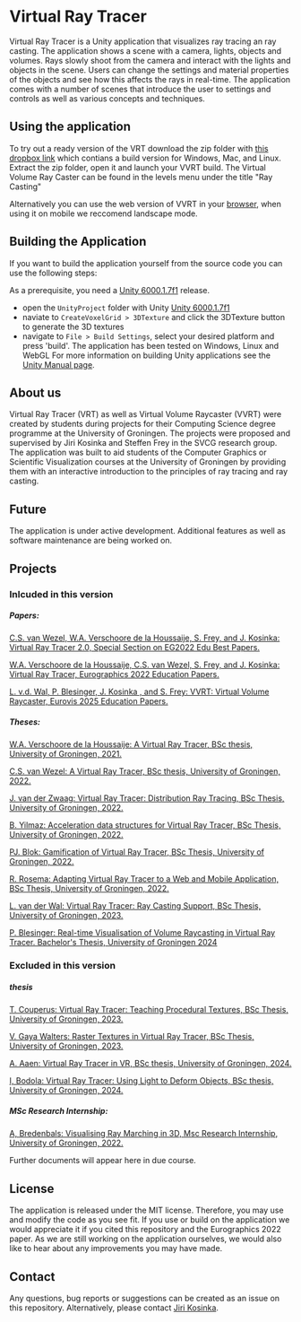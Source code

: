 # Virtual Ray Tracer
Virtual Ray Tracer is a Unity application that visualizes ray tracing an ray casting. The application shows a scene with a camera, lights, objects and volumes. Rays slowly shoot from the camera and interact with the lights and objects in the scene. Users can change the settings and material properties of the objects and see how this affects the rays in real-time. The application comes with a number of scenes that introduce the user to settings and controls as well as various concepts and techniques.

## Using the application
To try out a ready version of the VRT download the zip folder with [this dropbox link](https://www.dropbox.com/scl/fo/1manjxd07j5n2zjqg18ld/AMEdYlu-3ltPDNdRuyGZD6c?rlkey=a19gma37iuq2a3o3jhl0akpyo&st=vnu13trr&dl=0) which contians a build version for Windows, Mac, and Linux. Extract the zip folder, open it and launch your VVRT build. The Virtual Volume Ray Caster can be found in the levels menu under the title "Ray Casting"

Alternatively you can use the web version of VVRT in your [browser](https://lukkewal.github.io/VVRT), when using it on mobile we reccomend landscape mode.

## Building the Application
If you want to build the application yourself from the source code you can use the following steps:

As a prerequisite, you need a [Unity 6000.1.7f1](https://unity3d.com/unity/qa/lts-releases) release. 

- open the `UnityProject` folder with Unity [Unity 6000.1.7f1](https://unity3d.com/unity/qa/lts-releases)
- naviate to `CreateVoxelGrid > 3DTexture` and click the 3DTexture button to generate the 3D textures
- navigate to `File > Build Settings`, select your desired platform and press 'build'. The application has been tested on Windows, Linux and WebGL
For more information on building Unity applications see the [Unity Manual page](https://docs.unity3d.com/Manual/BuildSettings.html).

## About us

Virtual Ray Tracer (VRT) as well as Virtual Volume Raycaster (VVRT) were created by students during projects for their Computing Science degree programme at the University of Groningen. The projects were proposed and supervised by Jiri Kosinka and Steffen Frey in the SVCG research group. The application was built to aid students of the Computer Graphics or Scientific Visualization courses at the University of Groningen by providing them with an interactive introduction to the principles of ray tracing and ray casting.

## Future

The application is under active development. Additional features as well as software maintenance are being worked on.

## Projects
### Inlcuded in this version

##### Papers:

[C.S. van Wezel, W.A. Verschoore de la Houssaije, S. Frey, and J. Kosinka: Virtual Ray Tracer 2.0, Special Section on EG2022 Edu Best Papers.](https://doi.org/10.1016/j.cag.2023.01.005)

[W.A. Verschoore de la Houssaije, C.S. van Wezel, S. Frey, and J. Kosinka: Virtual Ray Tracer, Eurographics 2022 Education Papers.](https://diglib.eg.org/handle/10.2312/eged20221045)

[L. v.d. Wal, P. Blesinger, J. Kosinka , and S. Frey: VVRT: Virtual Volume Raycaster, Eurovis 2025 Education Papers.](https://diglib.eg.org/bitstream/handle/10.2312/eved20251021/eved20251021.pdf)

##### Theses:

[W.A. Verschoore de la Houssaije: A Virtual Ray Tracer, BSc thesis, University of Groningen, 2021.](http://fse.studenttheses.ub.rug.nl/24859)

[C.S. van Wezel: A Virtual Ray Tracer, BSc thesis, University of Groningen, 2022.](http://fse.studenttheses.ub.rug.nl/26455)

[J. van der Zwaag: Virtual Ray Tracer: Distribution Ray Tracing, BSc Thesis, University of Groningen, 2022.](https://fse.studenttheses.ub.rug.nl/27881)

[B. Yilmaz: Acceleration data structures for Virtual Ray Tracer, BSc Thesis, University of Groningen, 2022.](https://fse.studenttheses.ub.rug.nl/27838)

[PJ. Blok: Gamification of Virtual Ray Tracer, BSc Thesis, University of Groningen, 2022.](https://fse.studenttheses.ub.rug.nl/27596)

[R. Rosema: Adapting Virtual Ray Tracer to a Web and Mobile Application, BSc Thesis, University of Groningen, 2022.](https://fse.studenttheses.ub.rug.nl/27894)

[L. van der Wal: Virtual Ray Tracer: Ray Casting Support, BSc Thesis, University of Groningen, 2023.](https://fse.studenttheses.ub.rug.nl/31739/)

[P. Blesinger: Real-time Visualisation of Volume Raycasting in Virtual Ray Tracer. Bachelor's Thesis, University of Groningen 2024](https://fse.studenttheses.ub.rug.nl/34382/)

### Excluded in this version

##### thesis
[T. Couperus: Virtual Ray Tracer: Teaching Procedural Textures, BSc Thesis, University of Groningen, 2023.](https://fse.studenttheses.ub.rug.nl/30703/)

[V. Gaya Walters: Raster Textures in Virtual Ray Tracer, BSc Thesis, University of Groningen, 2023.](https://fse.studenttheses.ub.rug.nl/30801/)

[A. Aaen: Virtual Ray Tracer in VR, BSc thesis, University of Groningen, 2024.](https://fse.studenttheses.ub.rug.nl/33355/)

[I, Bodola: Virtual Ray Tracer: Using Light to Deform Objects, BSc thesis, University of Groningen, 2024.](https://fse.studenttheses.ub.rug.nl/33891/)

##### MSc Research Internship:

[A, Bredenbals: Visualising Ray Marching in 3D, Msc Research Internship, University of Groningen, 2022.](https://fse.studenttheses.ub.rug.nl/27977/)


Further documents will appear here in due course.

## License

The application is released under the MIT license. Therefore, you may use and modify the code as you see fit. If you use or build on the application we would appreciate it if you cited this repository and the Eurographics 2022 paper. As we are still working on the application ourselves, we would also like to hear about any improvements you may have made.

## Contact

Any questions, bug reports or suggestions can be created as an issue on this repository. Alternatively, please contact [Jiri Kosinka](http://www.cs.rug.nl/svcg/People/JiriKosinka).
